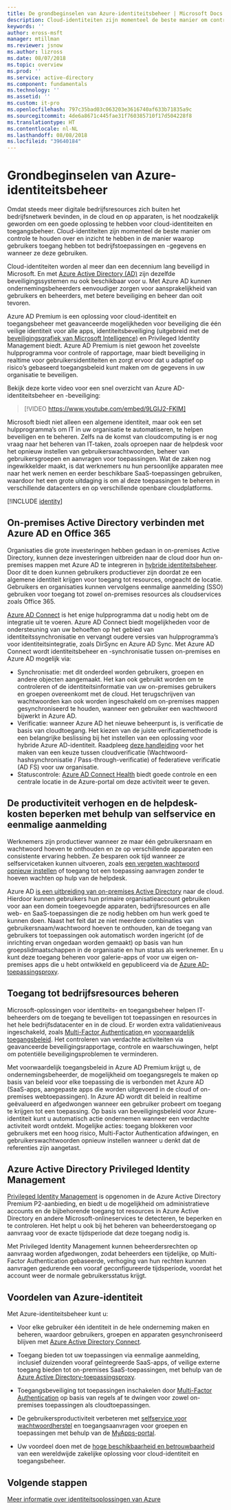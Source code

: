 ```yaml
---
title: De grondbeginselen van Azure-identiteitsbeheer | Microsoft Docs
description: Cloud-identiteiten zijn momenteel de beste manier om controle te houden over en inzicht te hebben in de manier waarop gebruikers toegang hebben tot bedrijfstoepassingen en -gegevens en wanneer ze deze gebruiken.
keywords: ''
author: eross-msft
manager: mtillman
ms.reviewer: jsnow
ms.author: lizross
ms.date: 08/07/2018
ms.topic: overview
ms.prod: ''
ms.service: active-directory
ms.component: fundamentals
ms.technology: ''
ms.assetid: ''
ms.custom: it-pro
ms.openlocfilehash: 797c35bad03c063203e3616740af633b71835a9c
ms.sourcegitcommit: 4de6a8671c445fae31f760385710f17d504228f8
ms.translationtype: HT
ms.contentlocale: nl-NL
ms.lasthandoff: 08/08/2018
ms.locfileid: "39640184"
---
```

# <a name="fundamentals-of-azure-identity-management"></a>Grondbeginselen van Azure-identiteitsbeheer

Omdat steeds meer digitale bedrijfsresources zich buiten het bedrijfsnetwerk bevinden, in de cloud en op apparaten, is het noodzakelijk geworden om een goede oplossing te hebben voor cloud-identiteiten en toegangsbeheer. Cloud-identiteiten zijn momenteel de beste manier om controle te houden over en inzicht te hebben in de manier waarop gebruikers toegang hebben tot bedrijfstoepassingen en -gegevens en wanneer ze deze gebruiken.

Cloud-identiteiten worden al meer dan een decennium lang beveiligd in Microsoft. En met [Azure Active Directory (AD)](active-directory-whatis.md) zijn dezelfde beveiligingssystemen nu ook beschikbaar voor u. Met Azure AD kunnen ondernemingsbeheerders eenvoudiger zorgen voor aansprakelijkheid van gebruikers en beheerders, met betere beveiliging en beheer dan ooit tevoren.

Azure AD Premium is een oplossing voor cloud-identiteit en toegangsbeheer met geavanceerde mogelijkheden voor beveiliging die één veilige identiteit voor alle apps, identiteitsbeveiliging (uitgebreid met de [beveiligingsgrafiek van Microsoft Intelligence](https://www.microsoft.com/en-us/security/intelligence)) en Privileged Identity Management biedt. Azure AD Premium is niet gewoon het zoveelste hulpprogramma voor controle of rapportage, maar biedt beveiliging in realtime voor gebruikersidentiteiten en zorgt ervoor dat u adaptief op risico’s gebaseerd toegangsbeleid kunt maken om de gegevens in uw organisatie te beveiligen.

Bekijk deze korte video voor een snel overzicht van Azure AD-identiteitsbeheer en -beveiliging:
>[!VIDEO https://www.youtube.com/embed/9LGIJ2-FKIM]

Microsoft biedt niet alleen een algemene identiteit, maar ook een set hulpprogramma’s om IT in uw organisatie te automatiseren, te helpen beveiligen en te beheren. Zelfs na de komst van cloudcomputing is er nog vraag naar het beheren van IT-taken, zoals oproepen naar de helpdesk voor het opnieuw instellen van gebruikerswachtwoorden, beheer van gebruikersgroepen en aanvragen voor toepassingen. Wat de zaken nog ingewikkelder maakt, is dat werknemers nu hun persoonlijke apparaten mee naar het werk nemen en eerder beschikbare SaaS-toepassingen gebruiken, waardoor het een grote uitdaging is om al deze toepassingen te beheren in verschillende datacenters en op verschillende openbare cloudplatforms.

[!INCLUDE [identity](../../../includes/azure-ad-licenses.md)]

## <a name="connect-on-premises-active-directory-with-azure-ad-and-office-365"></a>On-premises Active Directory verbinden met Azure AD en Office 365
Organisaties die grote investeringen hebben gedaan in on-premises Active Directory, kunnen deze investeringen uitbreiden naar de cloud door hun on-premises mappen met Azure AD te integreren in [hybride identiteitsbeheer](https://aka.ms/aadframework). Door dit te doen kunnen gebruikers productiever zijn doordat ze een algemene identiteit krijgen voor toegang tot resources, ongeacht de locatie. Gebruikers en organisaties kunnen vervolgens eenmalige aanmelding (SSO) gebruiken voor toegang tot zowel on-premises resources als cloudservices zoals Office 365.

[Azure AD Connect](https://docs.microsoft.com/azure/active-directory/connect/active-directory-aadconnect) is het enige hulpprogramma dat u nodig hebt om de integratie uit te voeren. Azure AD Connect biedt mogelijkheden voor de ondersteuning van uw behoeften op het gebied van identiteitssynchronisatie en vervangt oudere versies van hulpprogramma’s voor identiteitsintegratie, zoals DirSync en Azure AD Sync. Met Azure AD Connect wordt identiteitsbeheer en -synchronisatie tussen on-premises en Azure AD mogelijk via:

- Synchronisatie: met dit onderdeel worden gebruikers, groepen en andere objecten aangemaakt. Het kan ook gebruikt worden om te controleren of de identiteitsinformatie van uw on-premises gebruikers en groepen overeenkomt met de cloud. Het terugschrijven van wachtwoorden kan ook worden ingeschakeld om on-premises mappen gesynchroniseerd te houden, wanneer een gebruiker een wachtwoord bijwerkt in Azure AD.
- Verificatie: wanneer Azure AD het nieuwe beheerpunt is, is verificatie de basis van cloudtoegang. Het kiezen van de juiste verificatiemethode is een belangrijke beslissing bij het instellen van een oplossing voor hybride Azure AD-identiteit. Raadpleeg [deze handleiding](https://aka.ms/auth-options) voor het maken van een keuze tussen cloudverificatie (Wachtwoord-hashsynchronisatie / Pass-through-verificatie) of federatieve verificatie (AD FS) voor uw organisatie.
- Statuscontrole: [Azure AD Connect Health](https://docs.microsoft.com/azure/active-directory/connect-health/active-directory-aadconnect-health) biedt goede controle en een centrale locatie in de Azure-portal om deze activiteit weer te geven.

## <a name="increase-productivity-and-reduce-helpdesk-costs-with-self-service-and-single-sign-on-experiences"></a>De productiviteit verhogen en de helpdesk-kosten beperken met behulp van selfservice en eenmalige aanmelding

Werknemers zijn productiever wanneer ze maar één gebruikersnaam en wachtwoord hoeven te onthouden en ze op verschillende apparaten een consistente ervaring hebben. Ze besparen ook tijd wanneer ze selfservicetaken kunnen uitvoeren, zoals [een vergeten wachtwoord opnieuw instellen](https://docs.microsoft.com/azure/active-directory/active-directory-passwords) of toegang tot een toepassing aanvragen zonder te hoeven wachten op hulp van de helpdesk.

Azure AD [is een uitbreiding van on-premises Active Directory](https://docs.microsoft.com/azure/active-directory/connect/active-directory-aadconnect) naar de cloud. Hierdoor kunnen gebruikers hun primaire organisatieaccount gebruiken voor aan een domein toegevoegde apparaten, bedrijfsresources en alle web- en SaaS-toepassingen die ze nodig hebben om hun werk goed te kunnen doen. Naast het feit dat ze niet meerdere combinaties van gebruikersnaam/wachtwoord hoeven te onthouden, kan de toegang van gebruikers tot toepassingen ook automatisch worden ingericht (of de inrichting ervan ongedaan worden gemaakt) op basis van hun groepslidmaatschappen in de organisatie en hun status als werknemer. En u kunt deze toegang beheren voor galerie-apps of voor uw eigen on-premises apps die u hebt ontwikkeld en gepubliceerd via de [Azure AD-toepassingsproxy](https://docs.microsoft.com/azure/active-directory/active-directory-application-proxy-get-started).

## <a name="manage-and-control-access-to-corporate-resources"></a>Toegang tot bedrijfsresources beheren
Microsoft-oplossingen voor identiteits- en toegangsbeheer helpen IT-beheerders om de toegang te beveiligen tot toepassingen en resources in het hele bedrijfsdatacenter en in de cloud. Er worden extra validatieniveaus ingeschakeld, zoals [Multi-Factor Authentication ](https://docs.microsoft.com/azure/multi-factor-authentication/multi-factor-authentication-whats-next) en [voorwaardelijk toegangsbeleid](https://docs.microsoft.com/azure/active-directory/active-directory-conditional-access-azure-portal). Het controleren van verdachte activiteiten via geavanceerde beveiligingsrapportage, controle en waarschuwingen, helpt om potentiële beveiligingsproblemen te verminderen.

Met voorwaardelijk toegangsbeleid in Azure AD Premium krijgt u, de ondernemingsbeheerder, de mogelijkheid om toegangsregels te maken op basis van beleid voor elke toepassing die is verbonden met Azure AD (SaaS-apps, aangepaste apps die worden uitgevoerd in de cloud of on-premises webtoepassingen). In Azure AD wordt dit beleid in realtime geëvalueerd en afgedwongen wanneer een gebruiker probeert om toegang te krijgen tot een toepassing. Op basis van beveiligingsbeleid voor Azure-identiteit kunt u automatisch actie ondernemen wanneer een verdachte activiteit wordt ontdekt. Mogelijke acties: toegang blokkeren voor gebruikers met een hoog risico, Multi-Factor Authentication afdwingen, en gebruikerswachtwoorden opnieuw instellen wanneer u denkt dat de referenties zijn aangetast.


## <a name="azure-active-directory-privileged-identity-management"></a>Azure Active Directory Privileged Identity Management

[Privileged Identity Management](https://docs.microsoft.com/azure/active-directory/active-directory-privileged-identity-management-getting-started) is opgenomen in de Azure Active Directory Premium P2-aanbieding, en biedt u de mogelijkheid om administratieve accounts en de bijbehorende toegang tot resources in Azure Active Directory en andere Microsoft-onlineservices te detecteren, te beperken en te controleren. Het helpt u ook bij het beheren van beheerderstoegang op aanvraag voor de exacte tijdsperiode dat deze toegang nodig is.

Met Privileged Identity Management kunnen beheerdersrechten op aanvraag worden afgedwongen, zodat beheerders een tijdelijke, op Multi-Factor Authentication gebaseerde, verhoging van hun rechten kunnen aanvragen gedurende een vooraf geconfigureerde tijdsperiode, voordat het account weer de normale gebruikersstatus krijgt.

## <a name="benefits-of-azure-identity"></a>Voordelen van Azure-identiteit

Met Azure-identiteitsbeheer kunt u:

-   Voor elke gebruiker één identiteit in de hele onderneming maken en beheren, waardoor gebruikers, groepen en apparaten gesynchroniseerd blijven met [Azure Active Directory Connect](https://docs.microsoft.com/azure/active-directory/connect/active-directory-aadconnect).

-   Toegang bieden tot uw toepassingen via eenmalige aanmelding, inclusief duizenden vooraf geïntegreerde SaaS-apps, of veilige externe toegang bieden tot on-premises SaaS-toepassingen, met behulp van de [Azure Active Directory-toepassingsproxy](https://docs.microsoft.com/azure/active-directory/active-directory-application-proxy-get-started).

-   Toegangsbeveiliging tot toepassingen inschakelen door [Multi-Factor Authentication](https://docs.microsoft.com/azure/multi-factor-authentication/multi-factor-authentication-whats-next) op basis van regels af te dwingen voor zowel on-premises toepassingen als cloudtoepassingen.

-   De gebruikersproductiviteit verbeteren met [selfservice voor wachtwoordherstel](https://docs.microsoft.com/azure/active-directory/active-directory-passwords) en toegangsaanvragen voor groepen en toepassingen met behulp van de [MyApps-portal](https://docs.microsoft.com/azure/active-directory/active-directory-saas-access-panel-user-help).

-   Uw voordeel doen met de [hoge beschikbaarheid en betrouwbaarheid](https://docs.microsoft.com/azure/architecture/resiliency/high-availability-azure-applications) van een wereldwijde zakelijke oplossing voor cloud-identiteit en toegangsbeheer.

## <a name="next-steps"></a>Volgende stappen
[Meer informatie over identiteitsoplossingen van Azure](https://docs.microsoft.com/azure/active-directory/understand-azure-identity-solutions)
